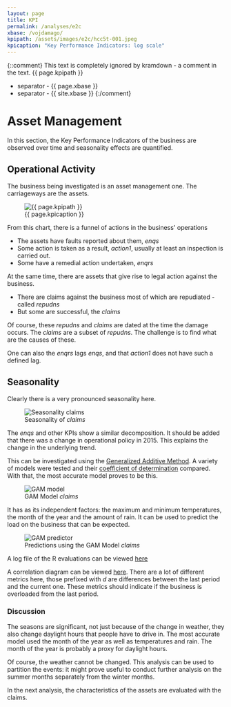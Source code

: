 ```yaml
---
layout: page
title: KPI
permalink: /analyses/e2c
xbase: /vojdamago/
kpipath: /assets/images/e2c/hcc5t-001.jpeg
kpicaption: "Key Performance Indicators: log scale"
---
```


{::comment}
This text is completely ignored by kramdown - a comment in the text.
{{ page.kpipath }}
- separator -
{{ page.xbase }}
- separator -
{{ site.xbase }}
{:/comment}

# Asset Management

In this section, the Key Performance Indicators of the business are observed
over time and seasonality effects are quantified.

## Operational Activity

The business being investigated is an asset management one. The carriageways are
the assets.

<p class="photo-gallery">
    <figure>
      <img src="{{ site.xbase }}{{ page.kpipath }}" alt="{{ page.kpipath }}">
      <figcaption>{{ page.kpicaption }}</figcaption>
    </figure>
</p>

From this chart, there is a funnel of actions in the business' operations

 - The assets have faults reported about them, *enqs*
 - Some action is taken as a result, *action1*, usually at least an inspection
   is carried out.
 - Some have a remedial action undertaken, *enqrs*
 
At the same time, there are assets that give rise to legal action against the
business.
 
 - There are claims against the business most of which are repudiated - called *repudns*
 - But some are successful, the *claims*
 
Of course, these *repudns* and *claims* are dated at the time the damage occurs.
The *claims* are a subset of *repudns*. The challenge is to find what are the
causes of these.

One can also the *enqrs* lags *enqs*, and that *action1* does not have such a
defined lag.

## Seasonality

Clearly there is a very pronounced seasonality here. 

<p class="photo-gallery">
    <figure>
      <img src="/assets/images/e2c/ncas1-001.jpeg" alt="Seasonality claims">
      <figcaption>Seasonality of <em>claims</em></figcaption>
    </figure>
</p>

The *enqs* and other KPIs show a similar decomposition. It should be added that
there was a change in operational policy in 2015. This explains the change in
the underlying trend.

This can be investigated using the [Generalized Additive
Method](https://en.wikipedia.org/wiki/Generalized_additive_model). A variety of
models were tested and their [coefficient of
determination](https://en.wikipedia.org/wiki/Coefficient_of_determination)
compared. With that, the most accurate model proves to be this.

<p class="photo-gallery">
    <figure>
      <img src="/assets/images/e2c/hcc3-002.jpeg" alt="GAM model">
      <figcaption>GAM Model <em>claims</em></figcaption>
    </figure>
</p>

It has as its independent factors: the maximum and minimum temperatures, the
month of the year and the amount of rain. It can be used to predict the load on
the business that can be expected.

<p class="photo-gallery">
    <figure>
      <img src="/assets/images/e2c/hcc3-007.jpeg" alt="GAM predictor">
      <figcaption>Predictions using the GAM Model <em>claims</em></figcaption>
    </figure>
</p>

A log file of the R evaluations can be viewed
[here](/assets/images/e2c/hcc3.txt)

A correlation diagram can be viewed [here](/assets/images/e2c/hcc5-005.jpeg).
There are a lot of different metrics here, those prefixed with *d* are
differences between the last period and the current one. These metrics should
indicate if the business is overloaded from the last period.

### Discussion

The seasons are significant, not just because of the change in weather, they
also change daylight hours that people have to drive in. The most accurate model
used the month of the year as well as temperatures and rain. The month of the
year is probably a proxy for daylight hours.

Of course, the weather cannot be changed. This analysis can be used to partition
the events: it might prove useful to conduct further analysis on the summer
months separately from the winter months.

In the next analysis, the characteristics of the assets are evaluated with the claims.
